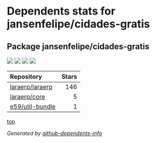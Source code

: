 # Dependents stats for jansenfelipe/cidades-gratis

## Package jansenfelipe/cidades-gratis

[![](https://img.shields.io/static/v1?label=Used%20by&message=10&color=informational&logo=slickpic)](https://github.com/jansenfelipe/cidades-gratis/network/dependents)
[![](https://img.shields.io/static/v1?label=Used%20by%20(public)&message=3&color=informational&logo=slickpic)](https://github.com/jansenfelipe/cidades-gratis/network/dependents)
[![](https://img.shields.io/static/v1?label=Used%20by%20(private)&message=7&color=informational&logo=slickpic)](https://github.com/jansenfelipe/cidades-gratis/network/dependents)
[![](https://img.shields.io/static/v1?label=Used%20by%20(stars)&message=152&color=informational&logo=slickpic)](https://github.com/jansenfelipe/cidades-gratis/network/dependents)

| Repository | Stars  |
| :--------  | -----: |
|[laraerp/laraerp](https://github.com/laraerp/laraerp) | 146 |
|[laraerp/core](https://github.com/laraerp/core) | 5 |
|[e59/util-bundle](https://github.com/e59/util-bundle) | 1 |

[top](#main)

_Generated by [github-dependents-info](https://github.com/nvuillam/github-dependents-info)_